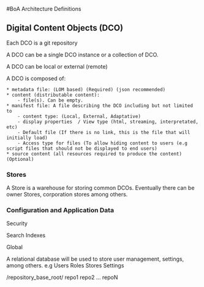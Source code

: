 #BoA Architecture Definitions

## Digital Content Objects (DCO)

Each DCO is a git repository

A DCO can be a single DCO instance or a collection of DCO.

A DCO can be local or external (remote)



A DCO is composed of:

	* metadata file: (LOM based) (Required) (json recommended)
	* content (distributable content):
		- file(s). Can be empty.
	* manifest file: A file describing the DCO including but not limited to
		- content type: (Local, External, Adaptative)
		- display properties  / View type (html, streaming, interpretated, etc)
		- Default file (If there is no link, this is the file that will initially load)
		- Access type for files (To allow hiding content to users (e.g script files that should not be displayed to end users)
	* source content (all resources required to produce the content) (Optional)


### Stores

A Store is a warehouse for storing common DCOs.
	Eventually there can be owner Stores, corporation stores among others.


### Configuration and Application Data


Security

Search Indexes



Global



	







A relational database will be used to store user management, settings, among others. e.g
	Users
	Roles
	Stores
	Settings




/repository_base_root/
	repo1
	repo2
	...
	repoN





